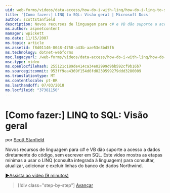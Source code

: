 ```yaml
---
uid: web-forms/videos/data-access/how-do-i-with-linq/how-do-i-linq-to-sql-overview
title: '[Como fazer:] LINQ to SQL: Visão geral | Microsoft Docs'
author: scottstanfield
description: Novos recursos de linguagem para c# e VB dão suporte a acesso a dados diretamente do código, sem escrever em SQL. Este vídeo mostra as etapas mínimas a usar o LINQ (Language int...
ms.author: aspnetcontent
manager: wpickett
ms.date: 11/15/2007
ms.topic: article
ms.assetid: f8d01146-8048-4750-a43b-aae53e3bd5f6
ms.technology: dotnet-webforms
msc.legacyurl: /web-forms/videos/data-access/how-do-i-with-linq/how-do-i-linq-to-sql-overview
msc.type: video
ms.openlocfilehash: 255121c189de414ca34e02999d9bb592cf9b16b7
ms.sourcegitcommit: 953ff9ea4369f154d6fd0239599279ddd3280009
ms.translationtype: MT
ms.contentlocale: pt-BR
ms.lasthandoff: 07/03/2018
ms.locfileid: "37381150"
---
```

<a name="how-do-i-linq-to-sql-overview"></a>[Como fazer:] LINQ to SQL: Visão geral
====================
por [Scott Stanfield](https://github.com/scottstanfield)

Novos recursos de linguagem para c# e VB dão suporte a acesso a dados diretamente do código, sem escrever em SQL. Este vídeo mostra as etapas mínimas a usar o LINQ (consulta integrada à linguagem) para consultar, atualizar, adicionar e excluir linhas do banco de dados Northwind.

[&#9654;Assista ao vídeo (9 minutos)](https://channel9.msdn.com/Blogs/ASP-NET-Site-Videos/how-do-i-linq-to-sql-overview)

> [!div class="step-by-step"]
> [Avançar](how-do-i-linq-to-sql-data-model.md)
